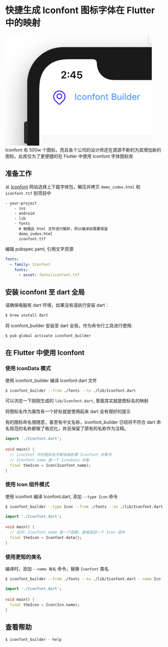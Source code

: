 # 快捷生成 Iconfont 图标字体在 Flutter 中的映射

![](imgs/view.png)
Iconfont 有 500w 个图标，而且各个公司的设计师还在源源不断的为其增加新的图标，此库仅为了更便捷的在 Flutter 中使用 Iconfont 字体图标库

## 准备工作

从 [Iconfont](https://www.iconfont.cn/) 网站选择上下载字体包，解压并拷贝 `demo_index.html` 和 `iconfont.ttf` 到项目中

```
- your-project
    - ios
    - android
    - lib
    - fonts
      # 根据此 html 文件进行解析，所以编译前需要保留
      demo_index.html
      iconfont.ttf
```

编辑 pubspec.yaml, 引用文字资源

```yaml
fonts:
  - family: Iconfont
    fonts:
      - asset: fonts/iconfont.ttf
```

## 安装 iconfont 至 dart 全局

请确保电脑有 dart 环境，如果没有请执行安装 dart：

```sh
$ brew install dart
```

将 iconfont_builder 安装至 dart 全局，作为命令行工具进行使用:

```sh
$ pub global activate iconfont_builder
```

## 在 Flutter 中使用 Iconfont

### 使用 IconData 模式

使用 iconfont_builder 编译 Iconfont.dart 文件

```sh
$ iconfont_builder --from ./fonts --to ./lib/Iconfont.dart
```

可以浏览一下刚刚生成的 `lib/Iconfont.dart`, 里面其实就是图标名的映射

将图标名作为属性有一个好处就是使用起来 dart 会有很好的提示

有的图标命名很随意，甚至有中文名称，iconfont_builder 已经将不符合 dart 命名规范的名称都做了格式化，并且保留了原有的名称作为注释。

```dart
import './Iconfont.dart';

void main() {
  // iconfont 中的图标名字都会映射置 Iconfont 对象中
  // Iconfont.name 是一个 IconData 对象
  final theIcon = Icon(Iconfont.name);
}
```

### 使用 Icon 组件模式

使用 iconfont 编译 Iconfont.dart, 添加 `--type Icon` 命令

```sh
$ iconfont_builder --type Icon --from ./fonts --to ./lib/Iconfont.dart
```

```dart
import './Iconfont.dart';

void main() {
  // 此时，Iconfont.name 是一个函数，直接返回一个 Icon 组件
  final theIcon = Iconfont.data();
}
```

### 使用更短的类名

编译时，添加 `--name 类名` 命令，替换 `Iconfont` 类名

```sh
$ iconfont_builder --from ./fonts --to ./lib/Iconfont.dart --name Icn
```

```dart
import './Iconfont.dart';

void main() {
  final theIcon = Icon(Icn.name);
}
```

## 查看帮助

```dart
$ iconfont_builder --help
```
